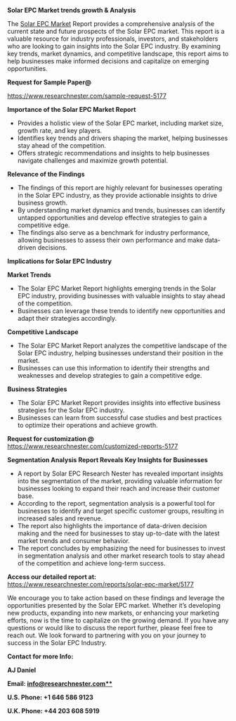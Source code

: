 ﻿<a name="_hlk169704084"></a><a name="_hlk168649135"></a><a name="_hlk167721000"></a>**Solar EPC Market trends growth & Analysis**

The [Solar EPC Market](https://www.researchnester.com/reports/solar-epc-market/5177) Report provides a comprehensive analysis of the current state and future prospects of the Solar EPC market. This report is a valuable resource for industry professionals, investors, and stakeholders who are looking to gain insights into the Solar EPC industry. By examining key trends, market dynamics, and competitive landscape, this report aims to help businesses make informed decisions and capitalize on emerging opportunities.

**Request for Sample Paper@**

<https://www.researchnester.com/sample-request-5177>

**Importance of the Solar EPC Market Report**

- Provides a holistic view of the Solar EPC market, including market size, growth rate, and key players.
- Identifies key trends and drivers shaping the market, helping businesses stay ahead of the competition.
- Offers strategic recommendations and insights to help businesses navigate challenges and maximize growth potential.

**Relevance of the Findings**	

- The findings of this report are highly relevant for businesses operating in the Solar EPC industry, as they provide actionable insights to drive business growth.
- By understanding market dynamics and trends, businesses can identify untapped opportunities and develop effective strategies to gain a competitive edge.
- The findings also serve as a benchmark for industry performance, allowing businesses to assess their own performance and make data-driven decisions.

**Implications for Solar EPC  Industry**

**Market Trends**

- The Solar EPC Market Report highlights emerging trends in the Solar EPC industry, providing businesses with valuable insights to stay ahead of the competition.
- Businesses can leverage these trends to identify new opportunities and adapt their strategies accordingly.

**Competitive Landscape**

- The Solar EPC Market Report analyzes the competitive landscape of the Solar EPC industry, helping businesses understand their position in the market.
- Businesses can use this information to identify their strengths and weaknesses and develop strategies to gain a competitive edge.

**Business Strategies**

- The Solar EPC Market Report provides insights into effective business strategies for the Solar EPC industry.
- Businesses can learn from successful case studies and best practices to optimize their operations and achieve growth.

**Request for customization @** <https://www.researchnester.com/customized-reports-5177>

**Segmentation Analysis Report Reveals Key Insights for Businesses**

- A report by Solar EPC Research Nester has revealed important insights into the segmentation of the market, providing valuable information for businesses looking to expand their reach and increase their customer base.
- According to the report, segmentation analysis is a powerful tool for businesses to identify and target specific customer groups, resulting in increased sales and revenue.
- The report also highlights the importance of data-driven decision making and the need for businesses to stay up-to-date with the latest market trends and consumer behavior.
- The report concludes by emphasizing the need for businesses to invest in segmentation analysis and other market research tools to stay ahead of the competition and achieve long-term success.

**Access our detailed report at:** <https://www.researchnester.com/reports/solar-epc-market/5177>

We encourage you to take action based on these findings and leverage the opportunities presented by the Solar EPC market. Whether it’s developing new products, expanding into new markets, or enhancing your marketing efforts, now is the time to capitalize on the growing demand. If you have any questions or would like to discuss the report further, please feel free to reach out. We look forward to partnering with you on your journey to success in the Solar EPC Industry.

**Contact for more Info:**

**AJ Daniel**

**Email: [info@researchnester.com**](mailto:info@researchnester.com)**

**U.S. Phone: +1 646 586 9123**

**U.K. Phone: +44 203 608 5919**




